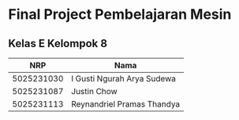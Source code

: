 # Final Project Pembelajaran Mesin
## Kelas E Kelompok 8

| NRP         | Nama                             |
| ----------- | -------------------------------- |
| 5025231030  | I Gusti Ngurah Arya Sudewa       |
| 5025231087  | Justin Chow                      |
| 5025231113  | Reynandriel Pramas Thandya       |
